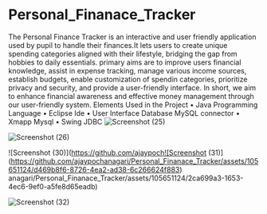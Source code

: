 # Personal_Finanace_Tracker
The Personal Finance Tracker is an interactive and user friendly application used by pupil to handle their finances.It lets users to create unique spending categories aligned with their lifestyle, bridging the gap from hobbies to daily essentials.
primary aims are to improve users financial knowledge, assist in expense tracking, manage various income sources, establish budgets, enable customization of spendin categories, prioritize privacy and security, and provide a user-friendly interface. In short, we aim to enhance financial awareness and effective money management through our user-friendly system.
Elements Used in the Project 
• Java Programming Language
• Eclipse Ide
• User Interface Database MySQL connector
• Xmapp Mysql 
• Swing JDBC 
![Screenshot (25)](https://github.com/ajaypochanagari/Personal_Finanace_Tracker/assets/105651124/9cef8695-c023-4ee7-85e8-0ad0b0ad4b1a)



![Screenshot (26)](https://github.com/ajaypochanagari/Personal_Finanace_Tracker/assets/105651124/07090a47-0bd0-440c-aa70-4407acd73d90)

![Screenshot (30)](https://github.com/ajaypoch![Screenshot (31)](https://github.com/ajaypochanagari/Personal_Finanace_Tracker/assets/105651124/d469b8f6-8726-4ea2-ad38-6c266624f883)
anagari/Personal_Finanace_Tracker/assets/105651124/2ca699a3-1653-4ec6-9ef0-a5fe8d65eadb)

![Screenshot (32)](https://github.com/ajaypochanagari/Personal_Finanace_Tracker/assets/105651124/b7949433-b125-4a40-b7c7-c2a4bd93d497)

